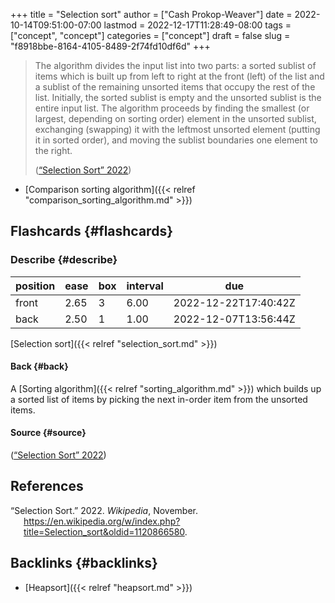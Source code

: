 +++
title = "Selection sort"
author = ["Cash Prokop-Weaver"]
date = 2022-10-14T09:51:00-07:00
lastmod = 2022-12-17T11:28:49-08:00
tags = ["concept", "concept"]
categories = ["concept"]
draft = false
slug = "f8918bbe-8164-4105-8489-2f74fd10df6d"
+++

> The algorithm divides the input list into two parts: a sorted sublist of items which is built up from left to right at the front (left) of the list and a sublist of the remaining unsorted items that occupy the rest of the list. Initially, the sorted sublist is empty and the unsorted sublist is the entire input list. The algorithm proceeds by finding the smallest (or largest, depending on sorting order) element in the unsorted sublist, exchanging (swapping) it with the leftmost unsorted element (putting it in sorted order), and moving the sublist boundaries one element to the right.
>
> (<a href="#citeproc_bib_item_1">“Selection Sort” 2022</a>)

-   [Comparison sorting algorithm]({{< relref "comparison_sorting_algorithm.md" >}})


## Flashcards {#flashcards}


### Describe {#describe}

| position | ease | box | interval | due                  |
|----------|------|-----|----------|----------------------|
| front    | 2.65 | 3   | 6.00     | 2022-12-22T17:40:42Z |
| back     | 2.50 | 1   | 1.00     | 2022-12-07T13:56:44Z |

[Selection sort]({{< relref "selection_sort.md" >}})


#### Back {#back}

A [Sorting algorithm]({{< relref "sorting_algorithm.md" >}}) which builds up a sorted list of items by picking the next in-order item from the unsorted items.


#### Source {#source}

(<a href="#citeproc_bib_item_1">“Selection Sort” 2022</a>)

## References

<style>.csl-entry{text-indent: -1.5em; margin-left: 1.5em;}</style><div class="csl-bib-body">
  <div class="csl-entry"><a id="citeproc_bib_item_1"></a>“Selection Sort.” 2022. <i>Wikipedia</i>, November. <a href="https://en.wikipedia.org/w/index.php?title=Selection_sort&oldid=1120866580">https://en.wikipedia.org/w/index.php?title=Selection_sort&#38;oldid=1120866580</a>.</div>
</div>


## Backlinks {#backlinks}

-   [Heapsort]({{< relref "heapsort.md" >}})
